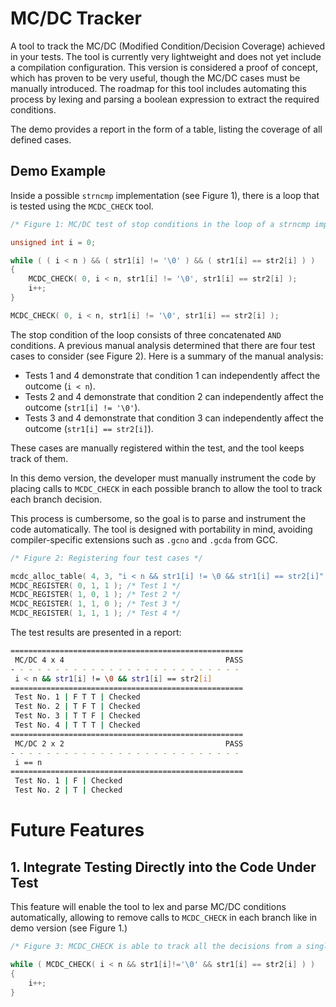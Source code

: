 # MC/DC Tracker

A tool to track the MC/DC (Modified Condition/Decision Coverage) achieved in your tests.
The tool is currently very lightweight and does not yet include a compilation configuration.
This version is considered a proof of concept, which has proven to be very useful, though the MC/DC cases must be manually introduced. The roadmap for this tool includes automating this process by lexing and parsing a boolean expression to extract the required conditions.

The demo provides a report in the form of a table, listing the coverage of all defined cases.

## Demo Example

Inside a possible `strncmp` implementation (see Figure 1), there is a loop that is tested using the `MCDC_CHECK` tool.

```c
/* Figure 1: MC/DC test of stop conditions in the loop of a strncmp implementation */

unsigned int i = 0;

while ( ( i < n ) && ( str1[i] != '\0' ) && ( str1[i] == str2[i] ) )
{
    MCDC_CHECK( 0, i < n, str1[i] != '\0', str1[i] == str2[i] );
    i++;
}

MCDC_CHECK( 0, i < n, str1[i] != '\0', str1[i] == str2[i] );
```

The stop condition of the loop consists of three concatenated `AND` conditions. A previous manual analysis determined that there are four test cases to consider (see Figure 2). Here is a summary of the manual analysis:

- Tests 1 and 4 demonstrate that condition 1 can independently affect the outcome (`i < n`).
- Tests 2 and 4 demonstrate that condition 2 can independently affect the outcome (`str1[i] != '\0'`).
- Tests 3 and 4 demonstrate that condition 3 can independently affect the outcome (`str1[i] == str2[i]`).

These cases are manually registered within the test, and the tool keeps track of them.

In this demo version, the developer must manually instrument the code by placing calls to `MCDC_CHECK` in each possible branch to allow the tool to track each branch decision.

This process is cumbersome, so the goal is to parse and instrument the code automatically. The tool is designed with portability in mind, avoiding compiler-specific extensions such as `.gcno` and `.gcda` from GCC.

```c
/* Figure 2: Registering four test cases */

mcdc_alloc_table( 4, 3, "i < n && str1[i] != \0 && str1[i] == str2[i]" );
MCDC_REGISTER( 0, 1, 1 ); /* Test 1 */
MCDC_REGISTER( 1, 0, 1 ); /* Test 2 */
MCDC_REGISTER( 1, 1, 0 ); /* Test 3 */
MCDC_REGISTER( 1, 1, 1 ); /* Test 4 */
```

The test results are presented in a report:

```bash
====================================================
 MC/DC 4 x 4                                    PASS
- - - - - - - - - - - - - - - - - - - - - - - - - -
 i < n && str1[i] != \0 && str1[i] == str2[i]
====================================================
 Test No. 1 | F T T | Checked
 Test No. 2 | T F T | Checked
 Test No. 3 | T T F | Checked
 Test No. 4 | T T T | Checked
====================================================
 MC/DC 2 x 2                                    PASS
- - - - - - - - - - - - - - - - - - - - - - - - - -
 i == n
====================================================
 Test No. 1 | F | Checked
 Test No. 2 | T | Checked
```

# Future Features

## 1. Integrate Testing Directly into the Code Under Test

This feature will enable the tool to lex and parse MC/DC conditions automatically,
allowing to remove calls to `MCDC_CHECK` in each branch like in demo version (see Figure 1.)

```c
/* Figure 3: MCDC_CHECK is able to track all the decisions from a single point */

while ( MCDC_CHECK( i < n && str1[i]!='\0' && str1[i] == str2[i] ) )
{
    i++;
}
```
